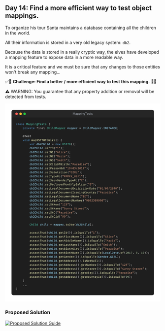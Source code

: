 ## Day 14: Find a more efficient way to test object mappings.

To organize his tour Santa maintains a database containing all the children in the world.

All their information is stored in a very old legacy system: `db2`.

Because the data is stored in a really cryptic way, the elves have developed a mapping feature to expose data in a more readable way.

It is a critical feature and we must be sure that any changes to those entities won't break any mapping...

✅🚀 **Challenge: Find a better / more efficient way to test this mapping.** 🚀✅

 ⚠️ WARNING: You guarantee that any property addition or removal will be detected from tests.

![snippet of the day](snippet.webp)

### Proposed Solution
[![Proposed Solution Guide](../../img/proposed-solution.webp)](solution/step-by-step.md)